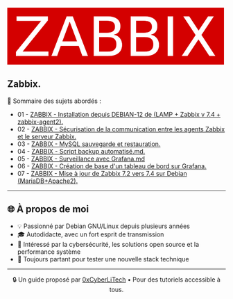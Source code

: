 
![zabbix-logo](./images/zabbix-logo.png)

## Zabbix.

👋 Sommaire des sujets abordés :

- 01 - [ZABBIX - Installation depuis DEBIAN-12 de (LAMP + Zabbix v 7.4 + zabbix-agent2).](ZABBIX-installation-depuis-DEBIAN-12-LAMP-Zabbix-version-7.4-zabbix-agent2.md)
- 02 - [ZABBIX - Sécurisation de la communication entre les agents Zabbix et le serveur Zabbix.](ZABBIX-Sécurisation-de-la-communication-entre-les-agents-Zabbix-et-le-serveur-Zabbix.md)
- 03 - [ZABBIX - MySQL sauvegarde et restauration.](ZABBIX-MySQL-sauvegarde-restauration.md)
- 04 - [ZABBIX - Script backup automatisé.md.](ZABBIX-Script-backup-automatisé.md)
- 05 - [ZABBIX - Surveillance avec Grafana.md](ZABBIX-Surveillance-avec-Grafana.md)
- 06 - [ZABBIX - Création de base d'un tableau de bord sur Grafana.](ZABBIX-Création-de-base-d-un-tableau-de-bord-Grafana.md)
- 07 - [ZABBIX - Mise à jour de Zabbix 7.2 vers 7.4 sur Debian (MariaDB+Apache2).](ZABBIX_Mise_à_jour_de_Zabbix_7.2_vers_7.4_sur_Debian_(MariaDB+Apache2).md)

---

## 🌐 À propos de moi

- 💡 Passionné par Debian GNU/Linux depuis plusieurs années
- 🎓 Autodidacte, avec un fort esprit de transmission
- 🔐 Intéressé par la cybersécurité, les solutions open source et la performance système
- 🧪 Toujours partant pour tester une nouvelle stack technique

---

<p align="center">
  🔒 Un guide proposé par <a href="https://github.com/0xCyberLiTech">0xCyberLiTech</a> • Pour des tutoriels accessible à tous.
</p>

